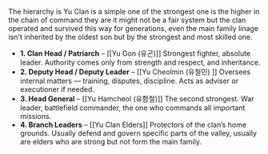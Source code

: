 The hierarchy is Yu Clan is a simple one of the strongest one is the higher in the chain of command they are it might not be a fair system but the clan operated and survived this way for generations, even the main family linage isn't inherited by the oldest son but by the strongest and most skilled one.
- **1. Clan Head / Patriarch** –  [[Yu Gon (유곤)]]
  Strongest fighter, absolute leader. Authority comes only from strength and respect, and inheritance.
- **2. Deputy Head / Deputy Leader** –  [[Yu Cheolmin (유철민)  ]]
  Oversees internal matters — training, disputes, discipline. Acts as adviser or executioner if needed.
- **3. Head General** –  [[Yu Hamcheol (유함철)]]
  The second strongest. War leader, battlefield commander, the one who commands all important missions.
- **4. Branch Leaders** – [[Yu Clan Elders]]
  Protectors of the clan’s home grounds. Usually defend and govern specific parts of the valley, usually are elders who are strong but not form the main family.

